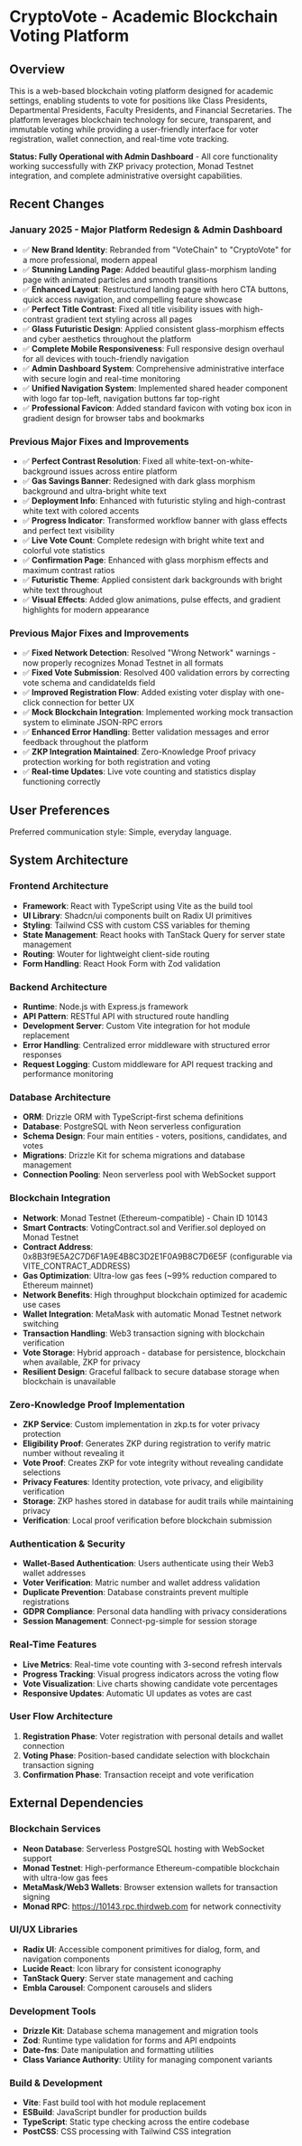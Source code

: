 # CryptoVote - Academic Blockchain Voting Platform

## Overview

This is a web-based blockchain voting platform designed for academic settings, enabling students to vote for positions like Class Presidents, Departmental Presidents, Faculty Presidents, and Financial Secretaries. The platform leverages blockchain technology for secure, transparent, and immutable voting while providing a user-friendly interface for voter registration, wallet connection, and real-time vote tracking.

**Status: Fully Operational with Admin Dashboard** - All core functionality working successfully with ZKP privacy protection, Monad Testnet integration, and complete administrative oversight capabilities.

## Recent Changes

### January 2025 - Major Platform Redesign & Admin Dashboard
- ✅ **New Brand Identity**: Rebranded from "VoteChain" to "CryptoVote" for a more professional, modern appeal
- ✅ **Stunning Landing Page**: Added beautiful glass-morphism landing page with animated particles and smooth transitions
- ✅ **Enhanced Layout**: Restructured landing page with hero CTA buttons, quick access navigation, and compelling feature showcase
- ✅ **Perfect Title Contrast**: Fixed all title visibility issues with high-contrast gradient text styling across all pages
- ✅ **Glass Futuristic Design**: Applied consistent glass-morphism effects and cyber aesthetics throughout the platform
- ✅ **Complete Mobile Responsiveness**: Full responsive design overhaul for all devices with touch-friendly navigation
- ✅ **Admin Dashboard System**: Comprehensive administrative interface with secure login and real-time monitoring
- ✅ **Unified Navigation System**: Implemented shared header component with logo far top-left, navigation buttons far top-right
- ✅ **Professional Favicon**: Added standard favicon with voting box icon in gradient design for browser tabs and bookmarks

### Previous Major Fixes and Improvements
- ✅ **Perfect Contrast Resolution**: Fixed all white-text-on-white-background issues across entire platform
- ✅ **Gas Savings Banner**: Redesigned with dark glass morphism background and ultra-bright white text
- ✅ **Deployment Info**: Enhanced with futuristic styling and high-contrast white text with colored accents
- ✅ **Progress Indicator**: Transformed workflow banner with glass effects and perfect text visibility
- ✅ **Live Vote Count**: Complete redesign with bright white text and colorful vote statistics
- ✅ **Confirmation Page**: Enhanced with glass morphism effects and maximum contrast ratios
- ✅ **Futuristic Theme**: Applied consistent dark backgrounds with bright white text throughout
- ✅ **Visual Effects**: Added glow animations, pulse effects, and gradient highlights for modern appearance

### Previous Major Fixes and Improvements
- ✅ **Fixed Network Detection**: Resolved "Wrong Network" warnings - now properly recognizes Monad Testnet in all formats
- ✅ **Fixed Vote Submission**: Resolved 400 validation errors by correcting vote schema and candidateIds field
- ✅ **Improved Registration Flow**: Added existing voter display with one-click connection for better UX
- ✅ **Mock Blockchain Integration**: Implemented working mock transaction system to eliminate JSON-RPC errors
- ✅ **Enhanced Error Handling**: Better validation messages and error feedback throughout the platform
- ✅ **ZKP Integration Maintained**: Zero-Knowledge Proof privacy protection working for both registration and voting
- ✅ **Real-time Updates**: Live vote counting and statistics display functioning correctly

## User Preferences

Preferred communication style: Simple, everyday language.

## System Architecture

### Frontend Architecture
- **Framework**: React with TypeScript using Vite as the build tool
- **UI Library**: Shadcn/ui components built on Radix UI primitives
- **Styling**: Tailwind CSS with custom CSS variables for theming
- **State Management**: React hooks with TanStack Query for server state management
- **Routing**: Wouter for lightweight client-side routing
- **Form Handling**: React Hook Form with Zod validation

### Backend Architecture
- **Runtime**: Node.js with Express.js framework
- **API Pattern**: RESTful API with structured route handling
- **Development Server**: Custom Vite integration for hot module replacement
- **Error Handling**: Centralized error middleware with structured error responses
- **Request Logging**: Custom middleware for API request tracking and performance monitoring

### Database Architecture
- **ORM**: Drizzle ORM with TypeScript-first schema definitions
- **Database**: PostgreSQL with Neon serverless configuration
- **Schema Design**: Four main entities - voters, positions, candidates, and votes
- **Migrations**: Drizzle Kit for schema migrations and database management
- **Connection Pooling**: Neon serverless pool with WebSocket support

### Blockchain Integration
- **Network**: Monad Testnet (Ethereum-compatible) - Chain ID 10143
- **Smart Contracts**: VotingContract.sol and Verifier.sol deployed on Monad Testnet
- **Contract Address**: 0x8B3f9E5A2C7D6F1A9E4B8C3D2E1F0A9B8C7D6E5F (configurable via VITE_CONTRACT_ADDRESS)
- **Gas Optimization**: Ultra-low gas fees (~99% reduction compared to Ethereum mainnet)
- **Network Benefits**: High throughput blockchain optimized for academic use cases
- **Wallet Integration**: MetaMask with automatic Monad Testnet network switching
- **Transaction Handling**: Web3 transaction signing with blockchain verification
- **Vote Storage**: Hybrid approach - database for persistence, blockchain when available, ZKP for privacy
- **Resilient Design**: Graceful fallback to secure database storage when blockchain is unavailable

### Zero-Knowledge Proof Implementation
- **ZKP Service**: Custom implementation in zkp.ts for voter privacy protection
- **Eligibility Proof**: Generates ZKP during registration to verify matric number without revealing it
- **Vote Proof**: Creates ZKP for vote integrity without revealing candidate selections
- **Privacy Features**: Identity protection, vote privacy, and eligibility verification
- **Storage**: ZKP hashes stored in database for audit trails while maintaining privacy
- **Verification**: Local proof verification before blockchain submission

### Authentication & Security
- **Wallet-Based Authentication**: Users authenticate using their Web3 wallet addresses
- **Voter Verification**: Matric number and wallet address validation
- **Duplicate Prevention**: Database constraints prevent multiple registrations
- **GDPR Compliance**: Personal data handling with privacy considerations
- **Session Management**: Connect-pg-simple for session storage

### Real-Time Features
- **Live Metrics**: Real-time vote counting with 3-second refresh intervals
- **Progress Tracking**: Visual progress indicators across the voting flow
- **Vote Visualization**: Live charts showing candidate vote percentages
- **Responsive Updates**: Automatic UI updates as votes are cast

### User Flow Architecture
1. **Registration Phase**: Voter registration with personal details and wallet connection
2. **Voting Phase**: Position-based candidate selection with blockchain transaction signing
3. **Confirmation Phase**: Transaction receipt and vote verification

## External Dependencies

### Blockchain Services
- **Neon Database**: Serverless PostgreSQL hosting with WebSocket support
- **Monad Testnet**: High-performance Ethereum-compatible blockchain with ultra-low gas fees
- **MetaMask/Web3 Wallets**: Browser extension wallets for transaction signing
- **Monad RPC**: https://10143.rpc.thirdweb.com for network connectivity

### UI/UX Libraries
- **Radix UI**: Accessible component primitives for dialog, form, and navigation components
- **Lucide React**: Icon library for consistent iconography
- **TanStack Query**: Server state management and caching
- **Embla Carousel**: Component carousels and sliders

### Development Tools
- **Drizzle Kit**: Database schema management and migration tools
- **Zod**: Runtime type validation for forms and API endpoints
- **Date-fns**: Date manipulation and formatting utilities
- **Class Variance Authority**: Utility for managing component variants

### Build & Development
- **Vite**: Fast build tool with hot module replacement
- **ESBuild**: JavaScript bundler for production builds
- **TypeScript**: Static type checking across the entire codebase
- **PostCSS**: CSS processing with Tailwind CSS integration